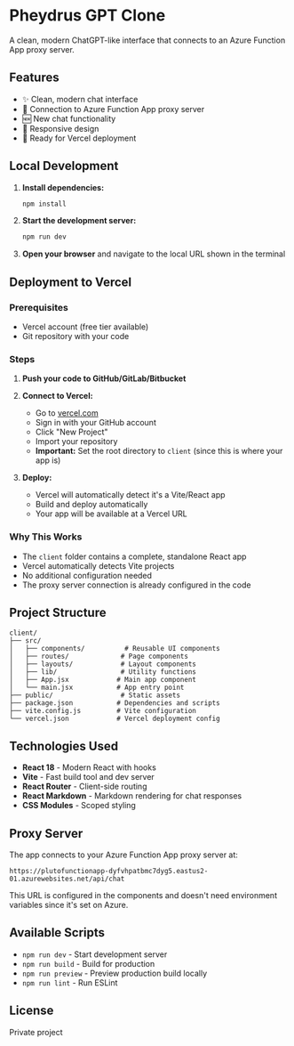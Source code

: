# Pheydrus GPT Clone

A clean, modern ChatGPT-like interface that connects to an Azure Function App proxy server.

## Features

- ✨ Clean, modern chat interface
- 🔗 Connection to Azure Function App proxy server
- 🆕 New chat functionality
- 📱 Responsive design
- 🚀 Ready for Vercel deployment

## Local Development

1. **Install dependencies:**
   ```bash
   npm install
   ```

2. **Start the development server:**
   ```bash
   npm run dev
   ```

3. **Open your browser** and navigate to the local URL shown in the terminal

## Deployment to Vercel

### Prerequisites
- Vercel account (free tier available)
- Git repository with your code

### Steps

1. **Push your code to GitHub/GitLab/Bitbucket**

2. **Connect to Vercel:**
   - Go to [vercel.com](https://vercel.com)
   - Sign in with your GitHub account
   - Click "New Project"
   - Import your repository
   - **Important:** Set the root directory to `client` (since this is where your app is)

3. **Deploy:**
   - Vercel will automatically detect it's a Vite/React app
   - Build and deploy automatically
   - Your app will be available at a Vercel URL

### Why This Works
- The `client` folder contains a complete, standalone React app
- Vercel automatically detects Vite projects
- No additional configuration needed
- The proxy server connection is already configured in the code

## Project Structure

```
client/
├── src/
│   ├── components/          # Reusable UI components
│   ├── routes/             # Page components
│   ├── layouts/            # Layout components
│   ├── lib/                # Utility functions
│   ├── App.jsx            # Main app component
│   └── main.jsx           # App entry point
├── public/                 # Static assets
├── package.json           # Dependencies and scripts
├── vite.config.js         # Vite configuration
└── vercel.json            # Vercel deployment config
```

## Technologies Used

- **React 18** - Modern React with hooks
- **Vite** - Fast build tool and dev server
- **React Router** - Client-side routing
- **React Markdown** - Markdown rendering for chat responses
- **CSS Modules** - Scoped styling

## Proxy Server

The app connects to your Azure Function App proxy server at:
```
https://plutofunctionapp-dyfvhpatbmc7dyg5.eastus2-01.azurewebsites.net/api/chat
```

This URL is configured in the components and doesn't need environment variables since it's set on Azure.

## Available Scripts

- `npm run dev` - Start development server
- `npm run build` - Build for production
- `npm run preview` - Preview production build locally
- `npm run lint` - Run ESLint

## License

Private project